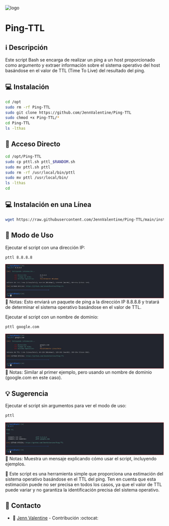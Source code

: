 ﻿![logo](https://edteam-media.s3.amazonaws.com/blogs/big/2ab53939-9b50-47dd-b56e-38d4ba3cc0f0.png)

# Ping-TTL

## :information_source: Descripción
Este script Bash se encarga de realizar un ping a un host proporcionado 
como argumento y extraer información sobre el sistema operativo del 
host basándose en el valor de TTL (Time To Live) del resultado del ping. 

## :computer: Instalación
```bash
cd /opt
sudo rm -rf Ping-TTL
sudo git clone https://github.com/JennValentine/Ping-TTL
sudo chmod +x Ping-TTL/*
cd Ping-TTL
ls -lthas
```

## :key: Acceso Directo
```bash
cd /opt/Ping-TTL
sudo cp pttl.sh pttl_$RANDOM.sh
sudo mv pttl.sh pttl
sudo rm -rf /usr/local/bin/pttl
sudo mv pttl /usr/local/bin/
ls -lthas
cd
```
## :computer: Instalación en una Línea
```bash
wget https://raw.githubusercontent.com/JennValentine/Ping-TTL/main/install.sh && sudo chmod +x install.sh && sudo ./install.sh
```

## :rocket: Modo de Uso

Ejecutar el script con una dirección IP:

```bash
pttl 8.8.8.8
```
![logo](https://github.com/JennValentine/Ping-TTL/blob/main/Imagenes/pttl-8_8_8_8.jpg)
:memo: Notas: Esto enviará un paquete de ping a la dirección IP 8.8.8.8 y tratará de 
determinar el sistema operativo basándose en el valor de TTL.

Ejecutar el script con un nombre de dominio:

```bash
pttl google.com
```
![logo](https://github.com/JennValentine/Ping-TTL/blob/main/Imagenes/pttl-google_com.jpg)
:memo: Notas: Similar al primer ejemplo, pero usando un nombre de dominio 
(google.com en este caso).

## :bulb: Sugerencia  

Ejecutar el script sin argumentos para ver el modo de uso:

```bash
pttl
```
![logo](https://github.com/JennValentine/Ping-TTL/blob/main/Imagenes/pttl-help.jpg)
:memo: Notas: Muestra un mensaje explicando cómo usar el script, incluyendo ejemplos.

:bookmark_tabs: Este script es una herramienta simple que proporciona una estimación 
del sistema operativo basándose en el TTL del ping. Ten en cuenta que 
esta estimación puede no ser precisa en todos los casos, ya que el valor 
de TTL puede variar y no garantiza la identificación precisa del sistema 
operativo.

## :email: Contacto
* :busts_in_silhouette: [Jenn Valentine](https://t.me/JennValentine) - Contribución :octocat:
